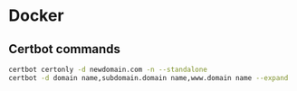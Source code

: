 # Docker


## Certbot commands
```sh
certbot certonly -d newdomain.com -n --standalone
certbot -d domain name,subdomain.domain name,www.domain name --expand
```
